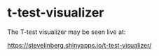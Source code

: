 # t-test-visualizer

The T-test visualizer may be seen live at:

https://stevelinberg.shinyapps.io/t-test-visualizer/
